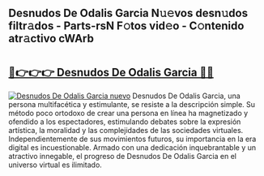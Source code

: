 ## Desnudos De Odalis Garcia N𝚞𝚎vos desn𝚞dos filtr𝚊dos - Parts-rsN F𝚘tos vid𝚎o - C𝚘ntenido atr𝚊ctivo cWArb

# <h2><a href="http://mbbk2d.tromn.icu/?c=Desnudos+De+Odalis+Garcia">🔗👉👉👉 Desnudos De Odalis Garcia 🔗🔗</a></h2>

[![Desnudos De Odalis Garcia nuevo](https://i.imgur.com/pEAQMta.gif)](http://mbbk2d.tromn.icu/?c=Desnudos+De+Odalis+Garcia)
Desnudos De Odalis Garcia, una persona multifacética y estimulante, se resiste a la descripción simple. Su método poco ortodoxo de crear una persona en línea ha magnetizado y ofendido a los espectadores, estimulando debates sobre la expresión artística, la moralidad y las complejidades de las sociedades virtuales. Independientemente de sus movimientos futuros, su importancia en la era digital es incuestionable. Armado con una dedicación inquebrantable y un atractivo innegable, el progreso de Desnudos De Odalis Garcia en el universo virtual es ilimitado.
